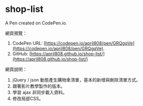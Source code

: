 # shop-list

A Pen created on CodePen.io.

網頁預覽：

1. CodePen URL: [https://codepen.io/april808/pen/GRQgqVe](https://codepen.io/april808/pen/GRQgqVe).
1. GitHub: [https://april808.github.io/shop-list/](https://april808.github.io/shop-list/)

網頁說明：

1. jQuery / json 動態產生購物車清單，基本的新增與刪除清單方式。
1. 跟著影片教學製作的版本。
1. 學習 ajax 非同步載入資料。
1. 修改局部CSS。
